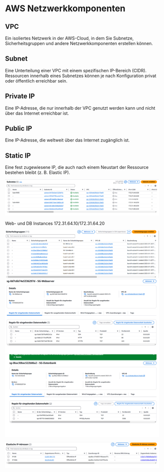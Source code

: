 # AWS Netzwerkkomponenten

## VPC
Ein isoliertes Netzwerk in der AWS-Cloud, in dem Sie Subnetze, Sicherheitsgruppen und andere Netzwerkkomponenten erstellen können.

## Subnet
Eine Unterteilung einer VPC mit einem spezifischen IP-Bereich (CIDR). Ressourcen innerhalb eines Subnetzes können je nach Konfiguration privat oder öffentlich erreichbar sein.

## Private IP
Eine IP-Adresse, die nur innerhalb der VPC genutzt werden kann und nicht über das Internet erreichbar ist.

## Public IP
Eine IP-Adresse, die weltweit über das Internet zugänglich ist.

## Static IP
Eine fest zugewiesene IP, die auch nach einem Neustart der Ressource bestehen bleibt (z. B. Elastic IP).

![Subnetzliste](Subnetzliste.png)

Web- und DB Instances 172.31.64.10/172.31.64.20


![Sicherheitsgruppe](Sicherheitsgruppen.png)
![ports1](ports.png)
![ports2](ports2.png)

![elastic ips](elastic.png)
